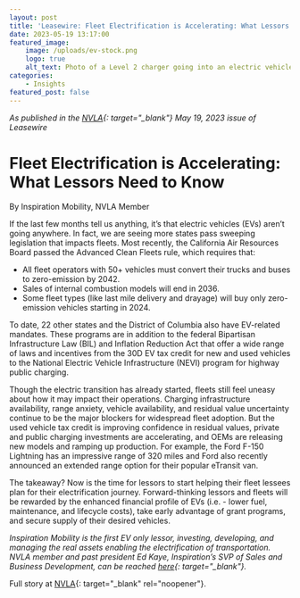 ```yaml
---
layout: post
title: 'Leasewire: Fleet Electrification is Accelerating: What Lessors Need to Know'
date: 2023-05-19 13:17:00
featured_image:
    image: /uploads/ev-stock.png
    logo: true
    alt_text: Photo of a Level 2 charger going into an electric vehicle charging port
categories:
    - Insights
featured_post: false
---
```

*As published in the [NVLA](https://www.nvla.org/){: target="_blank"} May 19, 2023 issue of Leasewire*

# Fleet Electrification is Accelerating: What Lessors Need to Know

By Inspiration Mobility, NVLA Member

If the last few months tell us anything, it’s that electric vehicles (EVs) aren’t going anywhere. In fact, we are seeing more states pass sweeping legislation that impacts fleets. Most recently, the California Air Resources Board passed the Advanced Clean Fleets rule, which requires that:&nbsp;

* All fleet operators with 50+ vehicles must convert their trucks and buses to zero-emission by 2042.
* Sales of internal combustion models will end in 2036.
* Some fleet types (like last mile delivery and drayage) will buy only zero-emission vehicles starting in 2024.

To date, 22 other states and the District of Columbia also have EV-related mandates. These programs are in addition to the federal Bipartisan Infrastructure Law (BIL) and Inflation Reduction Act that offer a wide range of laws and incentives from the 30D EV tax credit for new and used vehicles to the National Electric Vehicle Infrastructure (NEVI) program for highway public charging.

Though the electric transition has already started, fleets still feel uneasy about how it may impact their operations. Charging infrastructure availability, range anxiety, vehicle availability, and residual value uncertainty continue to be the major blockers for widespread fleet adoption. But the used vehicle tax credit is improving confidence in residual values, private and public charging investments are accelerating, and OEMs are releasing new models and ramping up production. For example, the Ford F-150 Lightning has an impressive range of 320 miles and Ford also recently announced an extended range option for their popular eTransit van.

The takeaway? Now is the time for lessors to start helping their fleet lessees plan for their electrification journey. Forward-thinking lessors and fleets will be rewarded by the enhanced financial profile of EVs (i.e. - lower fuel, maintenance, and lifecycle costs), take early advantage of grant programs, and secure supply of their desired vehicles.

*Inspiration Mobility is the first EV only lessor, investing, developing, and managing the real assets enabling the electrification of transportation. NVLA member and past president Ed Kaye, Inspiration’s SVP of Sales and Business Development, can be reached [here](mailto:ekaye@inspirationmobility.com){: target="_blank"}.*

Full story at [NVLA](https://www.nvla.org/news/640981/Fleet-Electrification-is-Accelerating-What-Lessors-Need-to-Know.htm){: target="_blank" rel="noopener"}.